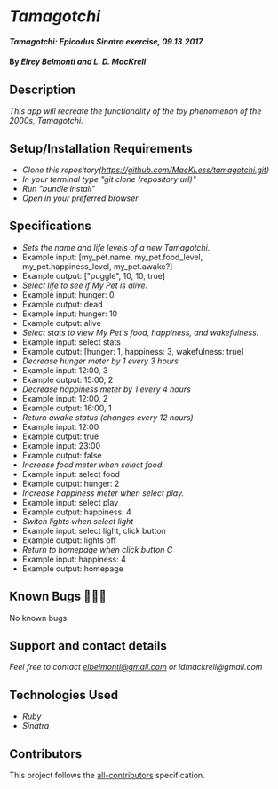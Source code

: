 # _Tamagotchi_

#### _Tamagotchi: Epicodus Sinatra exercise, 09.13.2017_

#### By _**Elrey Belmonti and L. D. MacKrell**_

## Description

_This app will recreate the functionality of the toy phenomenon of the 2000s, Tamagotchi._

## Setup/Installation Requirements

* _Clone this repository(https://github.com/MacKLess/tamagotchi.git)_
* _In your terminal type "git clone (repository url)"_
* _Run "bundle install"_
* _Open in your preferred browser_

## Specifications

* _Sets the name and life levels of a new Tamagotchi._
* Example input: [my_pet.name, my_pet.food_level, my_pet.happiness_level, my_pet.awake?]
* Example output: ["puggle", 10, 10, true]
* _Select life to see if My Pet is alive._
* Example input: hunger: 0
* Example output: dead
* Example input: hunger: 10
* Example output: alive
* _Select stats to view My Pet's food, happiness, and wakefulness._
* Example input: select stats
* Example output: [hunger: 1, happiness: 3, wakefulness: true]
* _Decrease hunger meter by 1 every 3 hours_
* Example input: 12:00, 3
* Example output: 15:00, 2
* _Decrease happiness meter by 1 every 4 hours_
* Example input: 12:00, 2
* Example output: 16:00, 1
* _Return awake status (changes every 12 hours)_
* Example input: 12:00
* Example output: true
* Example input: 23:00
* Example output: false
* _Increase food meter when select food._
* Example input: select food
* Example output: hunger: 2
* _Increase happiness meter when select play._
* Example input: select play
* Example output: happiness: 4
* _Switch lights when select light_
* Example input: select light, click button
* Example output: lights off
* _Return to homepage when click button C_
* Example input: happiness: 4
* Example output: homepage




## Known Bugs 🐛🐛🐛

No known bugs

## Support and contact details

_Feel free to contact elbelmonti@gmail.com or ldmackrell@gmail.com_

## Technologies Used

* _Ruby_
* _Sinatra_

## Contributors

<!-- Contributors START
Elrey_Belmonti Elreyb https://github.com/ElreyB code doc tests design
L._D._MacKrell MacKLess https://github.com/MacKLess code doc tests design
Contributors END -->
<!-- Contributors table START -->
<!-- Contributors table END -->
This project follows the [all-contributors](https://github.com/kentcdodds/all-contributors) specification.
